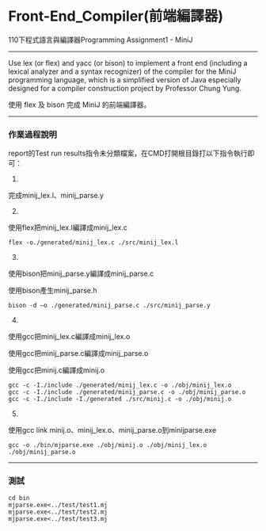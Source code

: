 # Front-End_Compiler(前端編譯器)

110下程式語言與編譯器Programming Assignment1 - MiniJ
 
---

Use lex (or flex) and yacc (or bison) to implement a front end (including a lexical analyzer and a syntax recognizer) of the compiler for the MiniJ programming language, which is a simplified version of Java especially designed for a compiler construction project by Professor Chung Yung.

使用 flex 及 bison 完成 MiniJ 的前端編譯器。

---

### 作業過程說明

report的Test run results指令未分類檔案，在CMD打開根目錄打以下指令執行即可：

1.
完成minij_lex.l、minij_parse.y

2.
使用flex把minij_lex.l編譯成minij_lex.c
```
flex -o./generated/minij_lex.c ./src/minij_lex.l
```

3.
使用bison把minij_parse.y編譯成minij_parse.c

使用bison產生minij_parse.h
```
bison -d –o ./generated/minij_parse.c ./src/minij_parse.y
```

4.
使用gcc把minij_lex.c編譯成minij_lex.o

使用gcc把minij_parse.c編譯成minij_parse.o

使用gcc把minij.c編譯成minij.o
```
gcc -c -I./include ./generated/minij_lex.c -o ./obj/minij_lex.o
gcc -c -I./include ./generated/minij_parse.c -o ./obj/minij_parse.o
gcc -c -I./include -I./generated ./src/minij.c -o ./obj/minij.o
```

5.
使用gcc link minij.o、minij_lex.o、minij_parse.o到minijparse.exe
```
gcc -o ./bin/mjparse.exe ./obj/minij.o ./obj/minij_lex.o ./obj/minij_parse.o
```

---

### 測試

```
cd bin
mjparse.exe<../test/test1.mj
mjparse.exe<../test/test2.mj
mjparse.exe<../test/test3.mj
```
